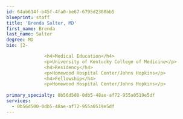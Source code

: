 ```yaml
---
id: 64ab614f-b45f-4fa0-be67-6795d2308bb5
blueprint: staff
title: 'Brenda Salter, MD'
first_name: Brenda
last_name: Salter
degree: MD
bio: |2-

              <h4>Medical Education</h4>
              <p>University of Kentucky College of Medicine</p>
              <h4>Residency</h4>
              <p>Homewood Hospital Center/Johns Hopkins</p>
              <h4>Fellowship</h4>
              <p>Homewood Hospital Center/Johns Hopkins</p>
          
primary_specialty: 0b56d500-0db5-48ae-af72-955a0519e5df
services:
  - 0b56d500-0db5-48ae-af72-955a0519e5df
---
```

